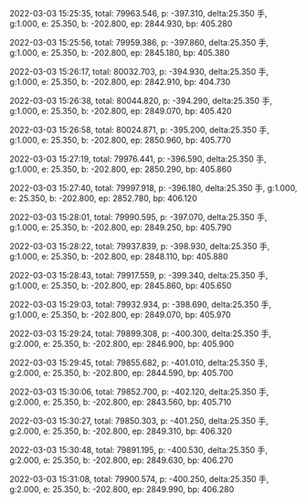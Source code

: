 2022-03-03 15:25:35, total: 79963.546, p: -397.310, delta:25.350 手, g:1.000, e: 25.350, b: -202.800, ep: 2844.930, bp: 405.280

2022-03-03 15:25:56, total: 79959.386, p: -397.860, delta:25.350 手, g:1.000, e: 25.350, b: -202.800, ep: 2845.180, bp: 405.380

2022-03-03 15:26:17, total: 80032.703, p: -394.930, delta:25.350 手, g:1.000, e: 25.350, b: -202.800, ep: 2842.910, bp: 404.730

2022-03-03 15:26:38, total: 80044.820, p: -394.290, delta:25.350 手, g:1.000, e: 25.350, b: -202.800, ep: 2849.070, bp: 405.420

2022-03-03 15:26:58, total: 80024.871, p: -395.200, delta:25.350 手, g:1.000, e: 25.350, b: -202.800, ep: 2850.960, bp: 405.770

2022-03-03 15:27:19, total: 79976.441, p: -396.590, delta:25.350 手, g:1.000, e: 25.350, b: -202.800, ep: 2850.290, bp: 405.860

2022-03-03 15:27:40, total: 79997.918, p: -396.180, delta:25.350 手, g:1.000, e: 25.350, b: -202.800, ep: 2852.780, bp: 406.120

2022-03-03 15:28:01, total: 79990.595, p: -397.070, delta:25.350 手, g:1.000, e: 25.350, b: -202.800, ep: 2849.250, bp: 405.790

2022-03-03 15:28:22, total: 79937.839, p: -398.930, delta:25.350 手, g:1.000, e: 25.350, b: -202.800, ep: 2848.110, bp: 405.880

2022-03-03 15:28:43, total: 79917.559, p: -399.340, delta:25.350 手, g:1.000, e: 25.350, b: -202.800, ep: 2845.860, bp: 405.650

2022-03-03 15:29:03, total: 79932.934, p: -398.690, delta:25.350 手, g:1.000, e: 25.350, b: -202.800, ep: 2849.070, bp: 405.970

2022-03-03 15:29:24, total: 79899.308, p: -400.300, delta:25.350 手, g:2.000, e: 25.350, b: -202.800, ep: 2846.900, bp: 405.900

2022-03-03 15:29:45, total: 79855.682, p: -401.010, delta:25.350 手, g:2.000, e: 25.350, b: -202.800, ep: 2844.590, bp: 405.700

2022-03-03 15:30:06, total: 79852.700, p: -402.120, delta:25.350 手, g:2.000, e: 25.350, b: -202.800, ep: 2843.560, bp: 405.710

2022-03-03 15:30:27, total: 79850.303, p: -401.250, delta:25.350 手, g:2.000, e: 25.350, b: -202.800, ep: 2849.310, bp: 406.320

2022-03-03 15:30:48, total: 79891.195, p: -400.530, delta:25.350 手, g:2.000, e: 25.350, b: -202.800, ep: 2849.630, bp: 406.270

2022-03-03 15:31:08, total: 79900.574, p: -400.250, delta:25.350 手, g:2.000, e: 25.350, b: -202.800, ep: 2849.990, bp: 406.280